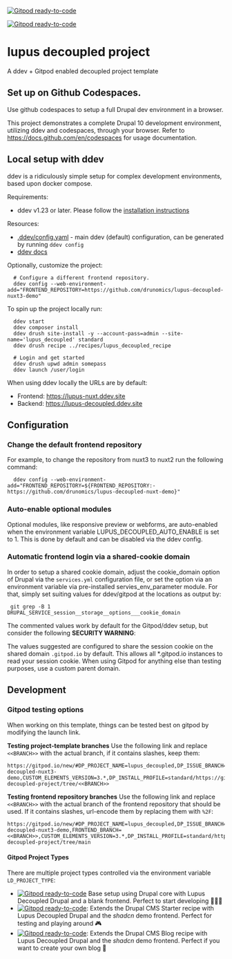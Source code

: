 [![Gitpod ready-to-code](https://img.shields.io/badge/Gitpod-ready--to--code-blue?logo=gitpod)](https://gitpod.io/#https://github.com/drunomics/lupus-decoupled-project)

[![Gitpod ready-to-code](https://img.shields.io/badge/Gitpod-demo-098383?logo=gitpod)](https://gitpod.io/new/#LD_PROJECT_TYPE=demo/https://github.com/drunomics/lupus-decoupled-project)

# lupus decoupled project

A ddev + Gitpod enabled decoupled project template

## Set up on Github Codespaces.

Use github codespaces to setup a full Drupal dev environment in a browser.

This project demonstrates a complete Drupal 10 development environment, utilizing ddev and codespaces, through your browser.
Refer to https://docs.github.com/en/codespaces for usage documentation.

## Local setup with ddev

ddev is a ridiculously simple setup for complex development environments, based upon docker compose.

Requirements:
* ddev v1.23 or later. Please follow the [installation instructions](https://ddev.readthedocs.io/en/latest/users/install/ddev-installation/)

Resources:
* [.ddev/config.yaml](https://github.com/drunomics/lupus-decoupled-project/blob/main/.ddev/config.yaml) - main ddev (default) configuration, can be generated by running `ddev config`
* [ddev docs](https://ddev.readthedocs.io)

Optionally, customize the project:

      # Configure a different frontend repository.
      ddev config --web-environment-add="FRONTEND_REPOSITORY=https://github.com/drunomics/lupus-decoupled-nuxt3-demo"


To spin up the project locally run:

      ddev start
      ddev composer install
      ddev drush site-install -y --account-pass=admin --site-name='lupus_decoupled' standard
      ddev drush recipe ../recipes/lupus_decoupled_recipe

      # Login and get started
      ddev drush upwd admin somepass
      ddev launch /user/login

When using ddev locally the URLs are by default:

  * Frontend: https://lupus-nuxt.ddev.site
  * Backend: https://lupus-decoupled.ddev.site

## Configuration

### Change the default frontend repository

For example, to change the repository from nuxt3 to nuxt2 run the following command:

      ddev config --web-environment-add="FRONTEND_REPOSITORY=${FRONTEND_REPOSITORY:-https://github.com/drunomics/lupus-decoupled-nuxt-demo}"

### Auto-enable optional modules

Optional modules, like responsive preview or webforms, are auto-enabled when the environment variable
LUPUS_DECOUPLED_AUTO_ENABLE is set to 1. This is done by default and can be disabled via the ddev config.

### Automatic frontend login via a shared-cookie domain

In order to setup a shared cookie domain, adjust the cookie_domain option of
Drupal via the `services.yml` configuration file, or set the option via
an environment variable via pre-installed servies_env_parameter module. For
that, simply set suiting values for ddev/gitpod at the locations as output
by:

     git grep -B 1 DRUPAL_SERVICE_session__storage__options___cookie_domain

The commented values work by default for the Gitpod/ddev setup, but consider
the following **SECURITY WARNING**:

The values suggested are configured to share the session cookie on the shared domain `.gitpod.io` by default. This
allows all *.gitpod.io instances to read your session cookie. When using Gitpod for anything else than testing
purposes, use a custom parent domain.

## Development

### Gitpod testing options

When working on this template, things can be tested best on gitpod by modifying the launch link.

**Testing project-template branches**
Use the following link and replace `<<BRANCH>>` with the actual branch, if it contains slashes, keep
them:

```
https://gitpod.io/new/#DP_PROJECT_NAME=lupus_decoupled,DP_ISSUE_BRANCH=1.x,DP_PROJECT_TYPE=project_module,DP_MODULE_VERSION=1.x,DP_PATCH_FILE=,FRONTEND_REPOSITORY=https%3A%2F%2Fgithub.com%2Fdrunomics%2Flupus-decoupled-nuxt3-demo,CUSTOM_ELEMENTS_VERSION=3.*,DP_INSTALL_PROFILE=standard/https://github.com/drunomics/lupus-decoupled-project/tree/<<BRANCH>>
```

**Testing frontend repository branches**
Use the following link and replace `<<BRANCH>>` with the actual branch of the frontend repository that should be used. If it contains slashes, url-encode them by replacing them with `%2F`:

```
https://gitpod.io/new/#DP_PROJECT_NAME=lupus_decoupled,DP_ISSUE_BRANCH=1.x,DP_PROJECT_TYPE=project_module,DP_MODULE_VERSION=1.x,DP_PATCH_FILE=,FRONTEND_REPOSITORY=https%3A%2F%2Fgithub.com%2Fdrunomics%2Flupus-decoupled-nuxt3-demo,FRONTEND_BRANCH=<<BRANCH>>,CUSTOM_ELEMENTS_VERSION=3.*,DP_INSTALL_PROFILE=standard/https://github.com/drunomics/lupus-decoupled-project/tree/main
```

#### Gitpod Project Types

There are multiple project types controlled via the environment variable `LD_PROJECT_TYPE`:

* [![Gitpod ready-to-code](https://img.shields.io/badge/Gitpod-base-blue?logo=gitpod)](https://gitpod.io/new/#LD_PROJECT_TYPE=base/https://github.com/drunomics/lupus-decoupled-project) Base setup using Drupal core with Lupus Decoupled Drupal and a blank frontend. Perfect to start developing 👩🏽‍💻
* [![Gitpod ready-to-code](https://img.shields.io/badge/Gitpod-demo-098383?logo=gitpod)](https://gitpod.io/new/#LD_PROJECT_TYPE=demo/https://github.com/drunomics/lupus-decoupled-project): Extends the Drupal CMS Starter recipe with Lupus Decoupled Drupal and the _shadcn_ demo frontend. Perfect for testing and playing around 🎮
* [![Gitpod ready-to-code](https://img.shields.io/badge/Gitpod-blog-red?logo=gitpod)](https://gitpod.io/new/#LD_PROJECT_TYPE=blog/https://github.com/drunomics/lupus-decoupled-project): Extends the Drupal CMS Blog recipe with Lupus Decoupled Drupal and the _shadcn_ demo frontend. Perfect if you want to create your own blog 📝


